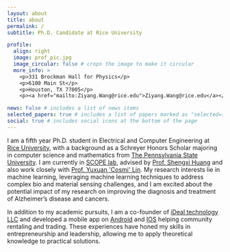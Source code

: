 ```yaml
---
layout: about
title: about
permalink: /
subtitle: Ph.D. Candidate at Rice University

profile:
  align: right
  image: prof_pic.jpg
  image_circular: false # crops the image to make it circular
  more_info: >
    <p>331 Brockman Hall for Physics</p>
    <p>6100 Main St</p>
    <p>Houston, TX 77005</p>
    <p><a href="mailto:Ziyang.Wang@rice.edu">Ziyang.Wang@rice.edu</a></p>

news: False # includes a list of news items
selected_papers: true # includes a list of papers marked as "selected={true}"
social: true # includes social icons at the bottom of the page
---
```


I am a fifth year Ph.D. student in Electrical and Computer Engineering at [Rice University](https://www.rice.edu/), with a background as a Schreyer Honors Scholar majoring in computer science and mathematics from [The Pennsylvania State University](https://www.psu.edu/). I am currently in [SCOPE lab](https://scopelab.rice.edu/), advised by [Prof. Shengxi Huang](https://profiles.rice.edu/faculty/shengxi-huang) and also work closely with [Prof. Yuxuan 'Cosmi' Lin](https://engineering.tamu.edu/materials/profiles/lin-yuxuan-cosmi.html). My research interests lie in machine learning, leveraging machine learning techniques to address complex bio and material sensing challenges, and I am excited about the potential impact of my research on improving the diagnosis and treatment of Alzheimer’s disease and cancers. 

In addition to my academic pursuits, I am a co-founder of [iDeal technology LLC](https://www.idealtechnology.org/home/) and developed a mobile app on [Android](https://play.google.com/store/apps/details?id=uni.UNI6849AE0) and [IOS](https://apps.apple.com/us/app/ideal%E7%88%B1%E5%85%9C/id1511598159) helping community rentaling and trading.  These experiences have honed my skills in entrepreneurship and leadership, allowing me to apply theoretical knowledge to practical solutions.